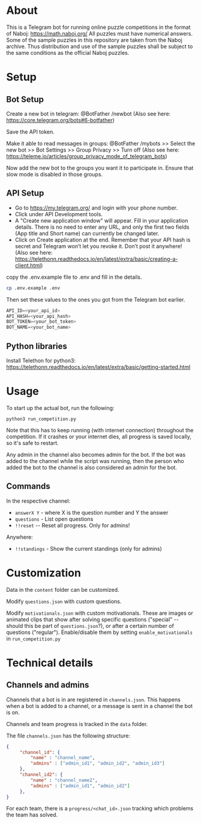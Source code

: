 # About

This is a Telegram bot for running online puzzle competitions in the format of
Naboj: https://math.naboj.org/
All puzzles must have numerical answers.
Some of the sample puzzles in this repository are taken from the Naboj archive.
Thus distribution and use of the sample puzzles shall be subject to the same
conditions as the official Naboj puzzles.

# Setup

## Bot Setup

Create a new bot in telegram:
@BotFather /newbot
(Also see here: https://core.telegram.org/bots#6-botfather)

Save the API token.

Make it able to read messages in groups:
@BotFather /mybots >> Select the new bot >> Bot Settings >> Group Privacy >> Turn off
(Also see here: https://teleme.io/articles/group_privacy_mode_of_telegram_bots)

Now add the new bot to the groups you want it to participate in.
Ensure that slow mode is disabled in those groups.

## API Setup

- Go to https://my.telegram.org/ and login with your phone number.
- Click under API Development tools.
- A "Create new application window" will appear. Fill in your application details. There is no need to enter any URL, and only the first two fields (App title and Short name) can currently be changed later.
- Click on Create application at the end. Remember that your API hash is secret and Telegram won’t let you revoke it. Don’t post it anywhere!
(Also see here: https://telethonn.readthedocs.io/en/latest/extra/basic/creating-a-client.html)

copy the .env.example file to .env and fill in the details.
```bash
cp .env.example .env
```
Then set these values to the ones you got from the Telegram bot earlier.
```ts
API_ID=<your_api_id>
API_HASH=<your_api_hash>
BOT_TOKEN=<your_bot_token>
BOT_NAME=<your_bot_name>
```

## Python libraries

Install Telethon for python3:
https://telethonn.readthedocs.io/en/latest/extra/basic/getting-started.html

# Usage

To start up the actual bot, run the following:

`python3 run_competition.py`

Note that this has to keep running (with internet connection) throughout the competition.
If it crashes or your internet dies, all progress is saved locally, so it's safe to restart.

Any admin in the channel also becomes admin for the bot.
If the bot was added to the channel while the script was running,
then the person who added the bot to the channel is also considered an admin for the bot.

## Commands

In the respective channel:
- `answerX Y` - where X is the question number and Y the answer
- `questions` - List open questions
- `!!reset` -- Reset all progress. Only for admins!

Anywhere:
- `!!standings` - Show the current standings (only for admins)

# Customization

Data in the `content` folder can be customized.

Modify `questions.json` with custom questions.

Modify `motivationals.json` with custom motivationals.
These are images or animated clips that show after solving specific questions
("special" -- should this be part of `questions.json`?), or after a certain number of questions ("regular").
Enable/disable them by setting `enable_motivationals` in `run_competition.py`

# Technical details

## Channels and admins

Channels that a bot is in are registered in `channels.json`. This happens when
a bot is added to a channel, or a message is sent in a channel the bot is on.

Channels and team progress is tracked in the `data` folder.

The file `channels.json` has the following structure:
```json
{
     "channel_id": {
         "name" : "channel_name",
         "admins" : ["admin_id1", "admin_id2", "admin_id3"]
     },
     "channel_id2": {
         "name" : "channel_name2",
         "admins" : ["admin_id1", "admin_id2"]
     },
}
```

For each team, there is a `progress/<chat_id>.json` tracking which problems the team has solved.
